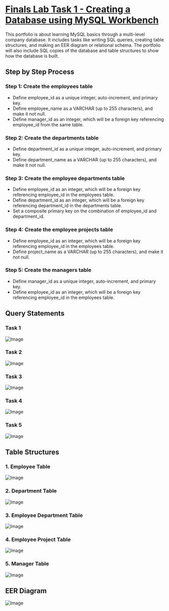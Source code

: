 # [Finals Lab Task 1 - Creating a Database using MySQL Workbench](https://github.com/user-attachments/files/19625279/pangilinan_FinalsLabTask1.docx)
This portfolio is about learning MySQL basics through a multi-level company database. It includes tasks like writing SQL queries, creating table structures, and making an EER diagram or relational schema. The portfolio will also include SQL copies of the database and table structures to show how the database is built.

## Step by Step Process
### Step 1: Create the employees table
- Define employee_id as a unique integer, auto-increment, and primary key.
- Define employee_name as a VARCHAR (up to 255 characters), and make it not null.
- Define manager_id as an integer, which will be a foreign key referencing employee_id from the same table.
  
### Step 2: Create the departments table
- Define department_id as a unique integer, auto-increment, and primary key.
- Define department_name as a VARCHAR (up to 255 characters), and make it not null.
  
### Step 3: Create the employee departments table
- Define employee_id as an integer, which will be a foreign key referencing employee_id in the employees table.
- Define department_id as an integer, which will be a foreign key referencing department_id in the departments table.
- Set a composite primary key on the combination of employee_id and department_id.
  
### Step 4: Create the employee projects table
- Define employee_id as an integer, which will be a foreign key referencing employee_id in the employees table.
- Define project_name as a VARCHAR (up to 255 characters), and make it not null.
  
### Step 5: Create the managers table
- Define manager_id as a unique integer, auto-increment, and primary key.
- Define employee_id as an integer, which will be a foreign key referencing employee_id in the employees table.

## Query Statements
### Task 1
![Image](https://github.com/user-attachments/assets/54f2649a-21ef-4599-a55e-3a9a20f662d3)

### Task 2
![Image](https://github.com/user-attachments/assets/d9495404-9ea9-4c1d-a755-fe8a8c6b50e7)

### Task 3
![Image](https://github.com/user-attachments/assets/d921b6e8-ff68-42ac-9dbd-55fb8c29b5e5)

### Task 4
![Image](https://github.com/user-attachments/assets/b7cadc5d-3099-415e-be3a-44e0e96fa749)

### Task 5
![Image](https://github.com/user-attachments/assets/d0d45768-960a-43ea-86cf-657361b3dcc6)

## Table Structures
### 1. Employee Table
![Image](https://github.com/user-attachments/assets/37ecd6e7-5dcd-4798-b31a-d64a60623ca0)

### 2. Department Table
![Image](https://github.com/user-attachments/assets/f563f728-9e4d-4e8f-98c9-f30180bea9d1)

### 3. Employee Department Table
![Image](https://github.com/user-attachments/assets/f741b000-9512-4c7a-bedb-f451b8f86a57)

### 4. Employee Project Table
![Image](https://github.com/user-attachments/assets/9565e212-3d1e-4a97-93ea-e72eef872a7f)

### 5. Manager Table
![Image](https://github.com/user-attachments/assets/51d1f5e4-8d84-43fc-bb5b-d71ab840121e)

## EER Diagram
![Image](https://github.com/user-attachments/assets/04de19f1-23fb-4666-9730-e0989096f405)


